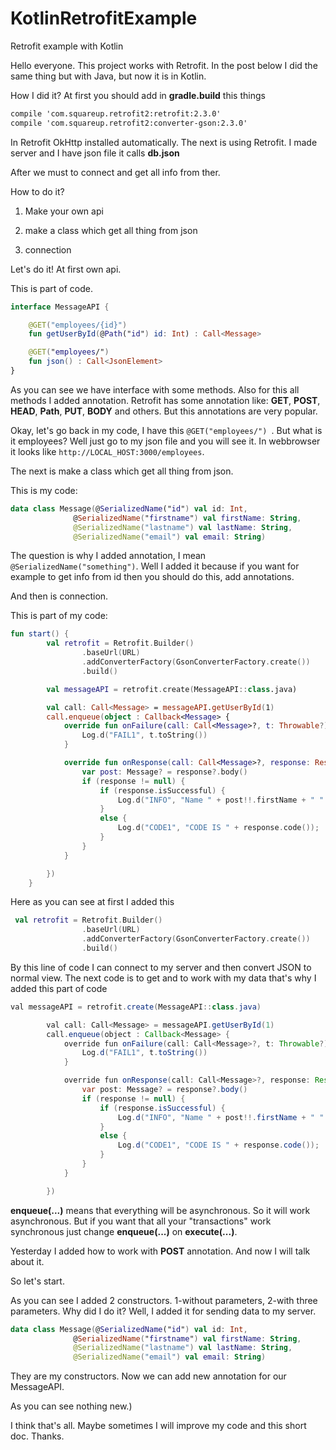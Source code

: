 # KotlinRetrofitExample
Retrofit example with Kotlin

Hello everyone. This project works with Retrofit. In the post below I did the same thing but with Java, but now it is in Kotlin.

How I did it? At first you should add in **gradle.build** this things

```xml
compile 'com.squareup.retrofit2:retrofit:2.3.0'
compile 'com.squareup.retrofit2:converter-gson:2.3.0'
```

In Retrofit OkHttp installed automatically. 
The next is using Retrofit. I made server and I have json file it calls **db.json**

After we must to connect and get all info from ther.

How to do it?

1) Make your own api

2) make a class which get all thing from json

3) connection

Let's do it! At first own api.

This is part of code.

```kotlin
interface MessageAPI {

    @GET("employees/{id}")
    fun getUserById(@Path("id") id: Int) : Call<Message>

    @GET("employees/")
    fun json() : Call<JsonElement>
}
```

As you can see we have interface with some methods. Also for this all methods I added annotation. 
Retrofit has some annotation like: **GET**, **POST**, **HEAD**, **Path**, **PUT**, **BODY** and others. But this annotations are very popular.

Okay, let's go back in my code, I have this ```@GET("employees/") ```. But what is it employees? Well just go to my json file and you will see it. In webbrowser it looks like ```http://LOCAL_HOST:3000/employees```.

The next is make a class which get all thing from json.

This is my code:

```kotlin
data class Message(@SerializedName("id") val id: Int,
              @SerializedName("firstname") val firstName: String,
              @SerializedName("lastname") val lastName: String,
              @SerializedName("email") val email: String)
```
The question is why I added annotation, I mean ```@SerializedName("something")```. Well I added it because if you want for example to get info from id then you should do this, add annotations.

And then is connection.

This is part of my code:

```kotlin
fun start() {
        val retrofit = Retrofit.Builder()
                .baseUrl(URL)
                .addConverterFactory(GsonConverterFactory.create())
                .build()

        val messageAPI = retrofit.create(MessageAPI::class.java)

        val call: Call<Message> = messageAPI.getUserById(1)
        call.enqueue(object : Callback<Message> {
            override fun onFailure(call: Call<Message>?, t: Throwable?) {
                Log.d("FAIL1", t.toString())
            }

            override fun onResponse(call: Call<Message>?, response: Response<Message>?) {
                var post: Message? = response?.body()
                if (response != null) {
                    if (response.isSuccessful) {
                        Log.d("INFO", "Name " + post!!.firstName + " " + post.email)
                    }
                    else {
                        Log.d("CODE1", "CODE IS " + response.code());
                    }
                }
            }

        })
    }
```

Here as you can see at first I added this

```kotlin
 val retrofit = Retrofit.Builder()
                .baseUrl(URL)
                .addConverterFactory(GsonConverterFactory.create())
                .build()
```
By this line of code I can connect to my server and then convert JSON to normal view.
The next code is to get and to work with my data that's why I added this part of code

```java
val messageAPI = retrofit.create(MessageAPI::class.java)

        val call: Call<Message> = messageAPI.getUserById(1)
        call.enqueue(object : Callback<Message> {
            override fun onFailure(call: Call<Message>?, t: Throwable?) {
                Log.d("FAIL1", t.toString())
            }

            override fun onResponse(call: Call<Message>?, response: Response<Message>?) {
                var post: Message? = response?.body()
                if (response != null) {
                    if (response.isSuccessful) {
                        Log.d("INFO", "Name " + post!!.firstName + " " + post.email)
                    }
                    else {
                        Log.d("CODE1", "CODE IS " + response.code());
                    }
                }
            }

        })
```

**enqueue(...)** means that everything will be asynchronous. So it will work asynchronous. But if you want that all your "transactions" work synchronous just change **enqueue(...)** on **execute(...)**.

Yesterday I added how to work with **POST** annotation. And now I will talk about it.

So let's start.

As you can see I added 2 constructors. 1-without parameters, 2-with three parameters. Why did I do it? Well, I added it for sending data to my server.

```kotlin
data class Message(@SerializedName("id") val id: Int,
              @SerializedName("firstname") val firstName: String,
              @SerializedName("lastname") val lastName: String,
              @SerializedName("email") val email: String)
```

They are my constructors. Now we can add new annotation for our MessageAPI.

As you can see nothing new.)

I think that's all. Maybe sometimes I will improve my code and this short doc. Thanks.
